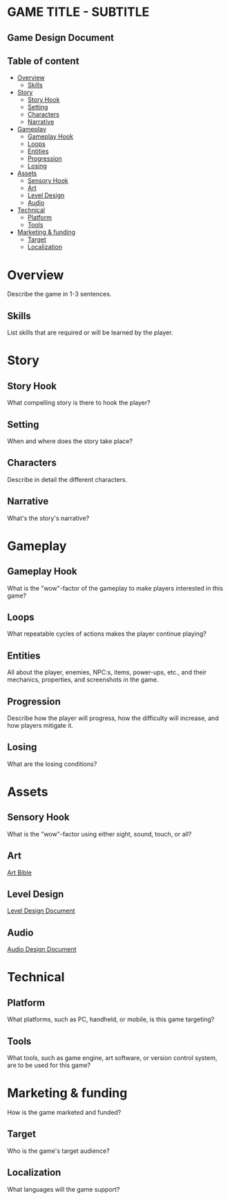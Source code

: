 # GAME TITLE - SUBTITLE

## Game Design Document

## Table of content

- [Overview](#overview)
    - [Skills](#skills)
- [Story](#story)
    - [Story Hook](#story-hook)
	- [Setting](#setting)
    - [Characters](#characters)
    - [Narrative](#narrative)
- [Gameplay](#gameplay)
    - [Gameplay Hook](#gameplay-hook)
	- [Loops](#loops)
    - [Entities](#entities)
    - [Progression](#progression)
    - [Losing](#losing)
- [Assets](#assets)
    - [Sensory Hook](#sensory-hook)
	- [Art](#art)
	- [Level Design](#level-design)
    - [Audio](#audio)
- [Technical](#technical)
    - [Platform](#platform)
    - [Tools](#tools)
- [Marketing & funding](#marketing--funding)
    - [Target](#target)
    - [Localization](#localization)

# Overview

Describe the game in 1-3 sentences.

## Skills

List skills that are required or will be learned by the player.

# Story

## Story Hook

What compelling story is there to hook the player?

## Setting

When and where does the story take place?

## Characters

Describe in detail the different characters.

## Narrative

What's the story's narrative?

# Gameplay

## Gameplay Hook

What is the "wow"-factor of the gameplay to make players interested in this game?

## Loops

What repeatable cycles of actions makes the player continue playing?

## Entities

All about the player, enemies, NPC:s, items, power-ups, etc., and their mechanics, properties, and screenshots in the game.

## Progression

Describe how the player will progress, how the difficulty will increase, and how players mitigate it.

## Losing

What are the losing conditions?

# Assets

## Sensory Hook

What is the "wow"-factor using either sight, sound, touch, or all?

## Art

[Art Bible](/art-bible/art-bible.md)

## Level Design

[Level Design Document](/level-design-document/ldd.md)

## Audio

[Audio Design Document](/audio-design-document/add.md)

# Technical

## Platform

What platforms, such as PC, handheld, or mobile, is this game targeting?

## Tools

What tools, such as game engine, art software, or version control system, are to be used for this game?

# Marketing & funding

How is the game marketed and funded?

## Target

Who is the game's target audience?

## Localization

What languages will the game support?
